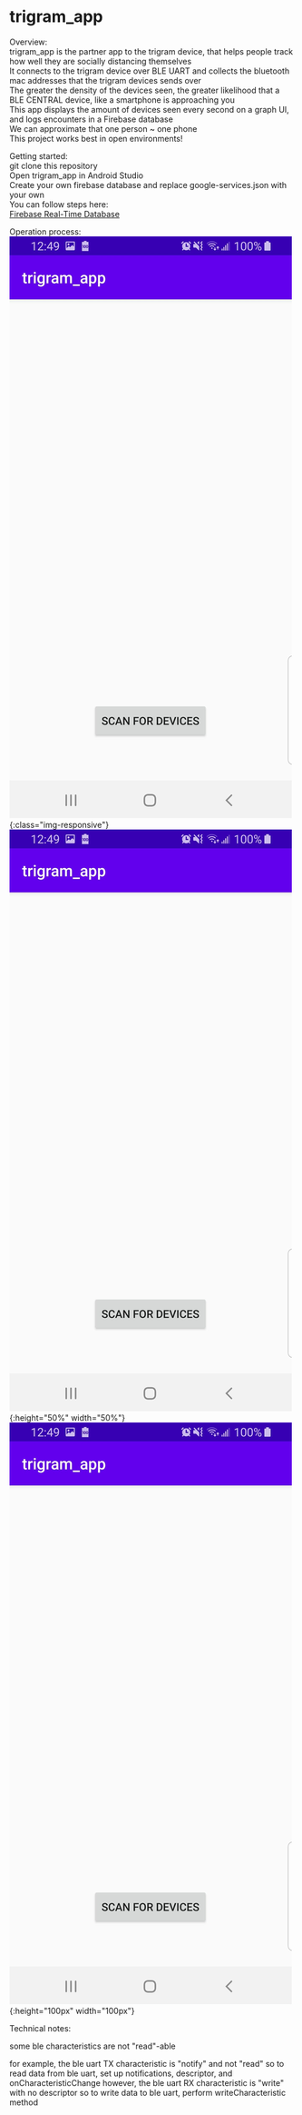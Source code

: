 # trigram_app

Overview:  
trigram_app is the partner app to the trigram device, that helps people track how well they are socially distancing themselves     
It connects to the trigram device over BLE UART and collects the bluetooth mac addresses that the trigram devices sends over    
The greater the density of the devices seen, the greater likelihood that a BLE CENTRAL device, like a smartphone is approaching you    
This app displays the amount of devices seen every second on a graph UI, and logs encounters in a Firebase database  
We can approximate that one person ~ one phone  
This project works best in open environments!    

Getting started:      
git clone this repository      
Open trigram_app in Android Studio    
Create your own firebase database and replace google-services.json with your own    
You can follow steps here:    
[Firebase Real-Time Database](https://firebase.google.com/docs/database/android/start)    

Operation process:    
![Open app and you should be greeted with:](https://github.com/daxlar/trigram_app/blob/master/pictures/greeting.jpg){:class="img-responsive"}  
![Open app and you should be greeted with:](https://github.com/daxlar/trigram_app/blob/master/pictures/greeting.jpg){:height="50%" width="50%"}  
![Open app and you should be greeted with:](https://github.com/daxlar/trigram_app/blob/master/pictures/greeting.jpg){:height="100px" width="100px"}  

   
Technical notes:  

some ble characteristics are not "read"-able

for example, the ble uart TX characteristic is "notify" and not "read"
so to read data from ble uart, set up notifications, descriptor, and onCharacteristicChange
however, the ble uart RX characteristic is "write" with no descriptor
so to write data to ble uart, perform writeCharacteristic method

